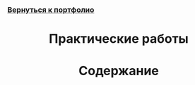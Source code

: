 ### [Вернуться к портфолио](https://github.com/AlexandrKuznetsov1/AlexandrKuznetsov1/blob/main/README.md)
#  <p align="center"> Практические работы
#  <p align="center"> Содержание


